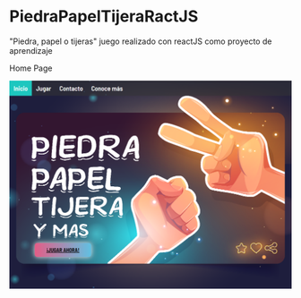 # PiedraPapelTijeraRactJS
  "Piedra, papel o tijeras" juego realizado con reactJS como proyecto de aprendizaje

Home Page

![](https://raw.githubusercontent.com/ingkilber/PiedraPapelTijeraRactJS/main/public/homeImg.png)
